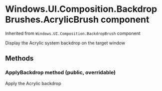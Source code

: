 # Windows.UI.Composition.BackdropBrushes.AcrylicBrush component
  Inherited from `Windows.UI.Composition.BackdropBrush` component
  
Display the Acrylic system backdrop on the target window
  
## Methods

### ApplyBackdrop method (public, overridable)
  Apply the Acrylic backdrop
